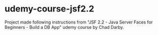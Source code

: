 # udemy-course-jsf2.2

Project made following instructions from "JSF 2.2 - Java Server Faces for Beginners - Build a DB App" udemy course by Chad Darby.
